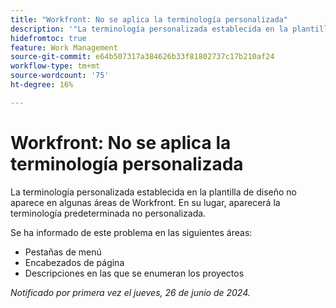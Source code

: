 ```yaml
---
title: "Workfront: No se aplica la terminología personalizada"
description: '"La terminología personalizada establecida en la plantilla de diseño no aparece en algunas áreas de Workfront. En su lugar, aparecerá la terminología predeterminada no personalizada. ”'
hidefromtoc: true
feature: Work Management
source-git-commit: e64b507317a384626b33f81802737c17b210af24
workflow-type: tm+mt
source-wordcount: '75'
ht-degree: 16%

---
```



# Workfront: No se aplica la terminología personalizada

La terminología personalizada establecida en la plantilla de diseño no aparece en algunas áreas de Workfront. En su lugar, aparecerá la terminología predeterminada no personalizada.

Se ha informado de este problema en las siguientes áreas:

* Pestañas de menú
* Encabezados de página
* Descripciones en las que se enumeran los proyectos

_Notificado por primera vez el jueves, 26 de junio de 2024._

